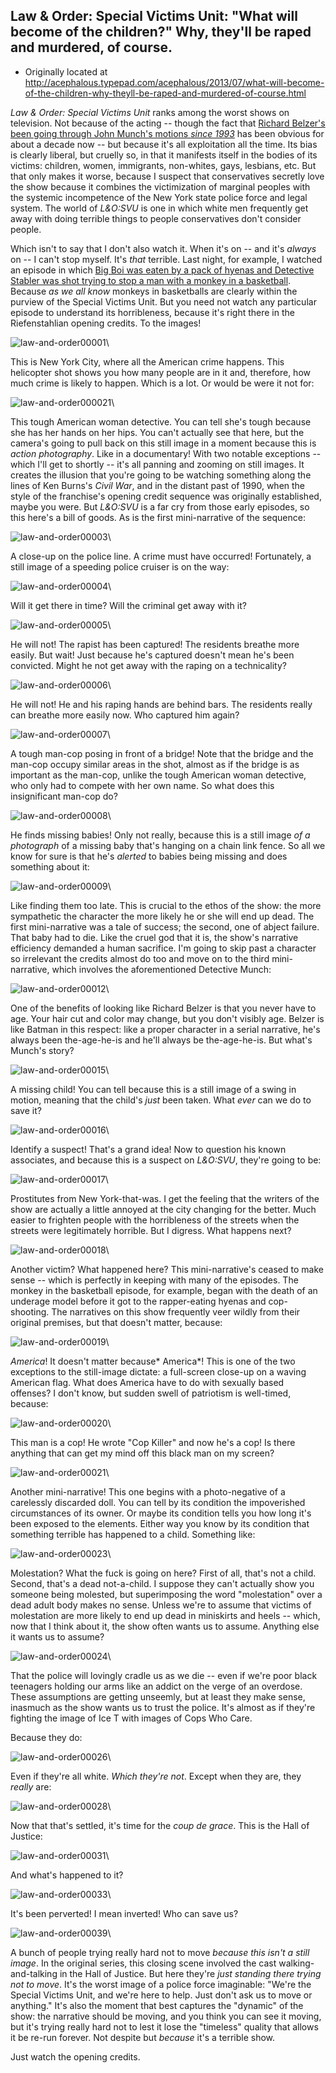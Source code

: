 ## Law & Order: Special Victims Unit: "What will become of the children?" Why, they'll be raped and murdered, of course.

 * Originally located at http://acephalous.typepad.com/acephalous/2013/07/what-will-become-of-the-children-why-theyll-be-raped-and-murdered-of-course.html

*Law & Order: Special Victims Unit* ranks among the worst shows on television. Not because of the acting -- though the fact that [Richard Belzer's been going through John Munch's motions ](http://acephalous.typepad.com/acephalous/2007/11/homicide.html)*[since 1993](http://acephalous.typepad.com/acephalous/2007/11/homicide.html)* has been obvious for about a decade now -- but because it's all exploitation all the time. Its bias is clearly liberal, but cruelly so, in that it manifests itself in the bodies of its victims: children, women, immigrants, non-whites, gays, lesbians, etc. But that only makes it worse, because I suspect that conservatives secretly love the show because it combines the victimization of marginal peoples with the systemic incompetence of the New York state police force and legal system. The world of *L&O:SVU* is one in which white men frequently get away with doing terrible things to people conservatives don't consider people.

Which isn't to say that I don't also watch it. When it's on -- and it's *always* on -- I can't stop myself. It's *that* terrible. Last night, for example, I watched an episode in which [Big Boi was eaten by a pack of hyenas and Detective Stabler was shot trying to stop a man with a monkey in a basketball](http://www.imdb.com/title/tt1248640/). Because *as we all know* monkeys in basketballs are clearly within the purview of the Special Victims Unit. But you need not watch any particular episode to understand its horribleness, because it's right there in the Riefenstahlian opening credits. To the images!

![law-and-order00001](images/tv/law-and-order-svu/law-and-order00001.png)\ 

This is New York City, where all the American crime happens. This helicopter shot shows you how many people are in it and, therefore, how much crime is likely to happen. Which is a lot. Or would be were it not for:

![law-and-order000021](images/tv/law-and-order-svu/law-and-order000021.png)\ 

This tough American woman detective. You can tell she's tough because she has her hands on her hips. You can't actually see that here, but the camera's going to pull back on this still image in a moment because this is *action photography*. Like in a documentary! With two notable exceptions -- which I'll get to shortly -- it's all panning and zooming on still images. It creates the illusion that you're going to be watching something along the lines of Ken Burns's *Civil War*, and in the distant past of 1990, when the style of the franchise's opening credit sequence was originally established, maybe you were. But *L&O:SVU* is a far cry from those early episodes, so this here's a bill of goods. As is the first mini-narrative of the sequence:

![law-and-order00003](images/tv/law-and-order-svu/law-and-order00003.png)\ 

A close-up on the police line. A crime must have occurred! Fortunately, a still image of a speeding police cruiser is on the way:

![law-and-order00004](images/tv/law-and-order-svu/law-and-order00004.png)\ 

Will it get there in time? Will the criminal get away with it?

![law-and-order00005](images/tv/law-and-order-svu/law-and-order00005.png)\ 

He will not! The rapist has been captured! The residents breathe more easily. But wait! Just because he's captured doesn't mean he's been convicted. Might he not get away with the raping on a technicality?

![law-and-order00006](images/tv/law-and-order-svu/law-and-order00006.png)\ 

He will not! He and his raping hands are behind bars. The residents really can breathe more easily now. Who captured him again?

![law-and-order00007](images/tv/law-and-order-svu/law-and-order00007.png)\ 

A tough man-cop posing in front of a bridge! Note that the bridge and the man-cop occupy similar areas in the shot, almost as if the bridge is as important as the man-cop, unlike the tough American woman detective, who only had to compete with her own name. So what does this insignificant man-cop do?

![law-and-order00008](images/tv/law-and-order-svu/law-and-order00008.png)\ 

He finds missing babies! Only not really, because this is a still image *of a photograph* of a missing baby that's hanging on a chain link fence. So all we know for sure is that he's *alerted* to babies being missing and does something about it:

![law-and-order00009](images/tv/law-and-order-svu/law-and-order00009.png)\ 

Like finding them too late. This is crucial to the ethos of the show: the more sympathetic the character the more likely he or she will end up dead. The first mini-narrative was a tale of success; the second, one of abject failure. That baby had to die. Like the cruel god that it is, the show's narrative efficiency demanded a human sacrifice. I'm going to skip past a character so irrelevant the credits almost do too and move on to the third mini-narrative, which involves the
aforementioned Detective Munch:

![law-and-order00012](images/tv/law-and-order-svu/law-and-order00012.png)\ 

One of the benefits of looking like Richard Belzer is that you never have to age. Your hair cut and color may change, but you don't visibly age. Belzer is like Batman in this respect: like a proper character in a serial narrative, he's always been the-age-he-is and he'll always be the-age-he-is. But what's Munch's story?

![law-and-order00015](images/tv/law-and-order-svu/law-and-order00015.png)\ 

A missing child! You can tell because this is a still image of a swing in motion, meaning that the child's *just* been taken. What *ever* can we do to save it?

![law-and-order00016](images/tv/law-and-order-svu/law-and-order00016.png)\ 

Identify a suspect! That's a grand idea! Now to question his known associates, and because this is a suspect on *L&O:SVU*, they're going to be:

![law-and-order00017](images/tv/law-and-order-svu/law-and-order00017.png)\ 

Prostitutes from New York-that-was. I get the feeling that the writers of the show are actually a little annoyed at the city changing for the better. Much easier to frighten people with the horribleness of the streets when the streets were legitimately horrible. But I digress. What happens next?

![law-and-order00018](images/tv/law-and-order-svu/law-and-order00018.png)\ 

Another victim? What happened here? This mini-narrative's ceased to make sense -- which is perfectly in keeping with many of the episodes. The monkey in the basketball episode, for example, began with the death of an underage model before it got to the rapper-eating hyenas and cop-shooting. The narratives on this show frequently veer wildly from their original premises, but that doesn't matter, because:

![law-and-order00019](images/tv/law-and-order-svu/law-and-order00019.png)\ 

*America*! It doesn't matter because* America*! This is one of the two exceptions to the still-image dictate: a full-screen close-up on a waving American flag. What does America have to do with sexually based offenses? I don't know, but sudden swell of patriotism is well-timed, because:

![law-and-order00020](images/tv/law-and-order-svu/law-and-order00020.png)\  

This man is a cop! He wrote "Cop Killer" and now he's a cop! Is there anything that can get my mind off this black man on my screen?

![law-and-order00021](images/tv/law-and-order-svu/law-and-order00021.png)\ 

Another mini-narrative! This one begins with a photo-negative of a carelessly discarded doll. You can tell by its condition the impoverished circumstances of its owner. Or maybe its condition tells you how long it's been exposed to the elements. Either way you know by its condition that something terrible has happened to a child. Something like:

![law-and-order00023](images/tv/law-and-order-svu/law-and-order00023.png)\ 

Molestation? What the fuck is going on here? First of all, that's not a child. Second, that's a dead not-a-child. I suppose they can't actually show you someone being molested, but superimposing the word "molestation" over a dead adult body makes no sense. Unless we're to assume that victims of molestation are more likely to end up dead in miniskirts and heels -- which, now that I think about it, the show often wants us to assume. Anything else it wants us to assume?

![law-and-order00024](images/tv/law-and-order-svu/law-and-order00024.png)\ 

That the police will lovingly cradle us as we die -- even if we're poor black teenagers holding our arms like an addict on the verge of an overdose. These assumptions are getting unseemly, but at least they make sense, inasmuch as the show wants us to trust the police. It's almost as if they're fighting the image of Ice T with images of Cops Who Care.

Because they do:

![law-and-order00026](images/tv/law-and-order-svu/law-and-order00026.png)\ 

Even if they're all white. *Which they're not*. Except when they are, they *really* are:

![law-and-order00028](images/tv/law-and-order-svu/law-and-order00028.png)\ 

Now that that's settled, it's time for the *coup de grace*. This is the Hall of Justice:

![law-and-order00031](images/tv/law-and-order-svu/law-and-order00031.png)\ 

And what's happened to it?

![law-and-order00033](images/tv/law-and-order-svu/law-and-order00033.png)\ 

It's been perverted! I mean inverted! Who can save us?

![law-and-order00039](images/tv/law-and-order-svu/law-and-order00039.png)\ 

A bunch of people trying really hard not to move *because this isn't a still image*. In the original series, this closing scene involved the cast walking-and-talking in the Hall of Justice. But here they're *just standing there trying not to move*. It's the worst image of a police force imaginable: "We're the Special Victims Unit, and we're here to help. Just don't ask us to move or anything." It's also the moment that best captures the "dynamic" of the show: the narrative should be moving, and you think you can see it moving, but it's trying really hard not to lest it lose the "timeless" quality that allows it be re-run forever. Not despite but *because* it's a terrible show.

Just watch the opening credits.
